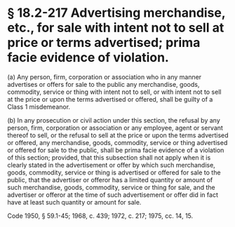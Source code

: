 # § 18.2-217 Advertising merchandise, etc., for sale with intent not to sell at price or terms advertised; prima facie evidence of violation.

<p>(a) Any person, firm, corporation or association who in any manner advertises or offers for sale to the public any merchandise, goods, commodity, service or thing with intent not to sell, or with intent not to sell at the price or upon the terms advertised or offered, shall be guilty of a Class 1 misdemeanor.</p><p>(b) In any prosecution or civil action under this section, the refusal by any person, firm, corporation or association or any employee, agent or servant thereof to sell, or the refusal to sell at the price or upon the terms advertised or offered, any merchandise, goods, commodity, service or thing advertised or offered for sale to the public, shall be prima facie evidence of a violation of this section; provided, that this subsection shall not apply when it is clearly stated in the advertisement or offer by which such merchandise, goods, commodity, service or thing is advertised or offered for sale to the public, that the advertiser or offeror has a limited quantity or amount of such merchandise, goods, commodity, service or thing for sale, and the advertiser or offeror at the time of such advertisement or offer did in fact have at least such quantity or amount for sale.</p><p>Code 1950, § 59.1-45; 1968, c. 439; 1972, c. 217; 1975, cc. 14, 15.</p>